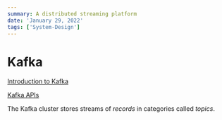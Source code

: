 ```yaml
---
summary: A distributed streaming platform
date: 'January 29, 2022'
tags: ['System-Design']
---
```


# Kafka

[Introduction to Kafka](https://docs.confluent.io/kafka/introduction.html)

[Kafka APIs](https://docs.confluent.io/kafka/kafka-apis.html)

The Kafka cluster stores streams of *records* in categories called *topics*.
